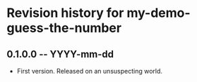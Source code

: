 # Revision history for my-demo-guess-the-number

## 0.1.0.0 -- YYYY-mm-dd

* First version. Released on an unsuspecting world.
